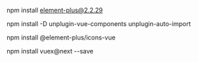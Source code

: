 npm install element-plus@2.2.29

npm install -D unplugin-vue-components unplugin-auto-import

npm install @element-plus/icons-vue

npm install vuex@next --save